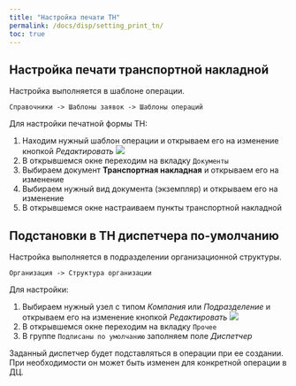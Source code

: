 ```yaml
---
title: "Настройка печати ТН"
permalink: /docs/disp/setting_print_tn/
toc: true
---
```


## Настройка печати транспортной накладной

Настройка выполняется в шаблоне операции.

`Справочники -> Шаблоны заявок -> Шаблоны операций`

Для настройки печатной формы ТН:
 1. Находим нужный шаблон операции и открываем его на изменение кнопкой *Редактировать* ![](../../images/redikt.png)
 2. В открывшемся окне переходим на вкладку `Документы`
 3. Выбираем документ **Транспортная накладная** и открываем его на изменение
 4. Выбираем нужный вид документа (экземпляр) и открываем его на изменение
 5. В открывшемся окне настраиваем пункты транспортной накладной


## Подстановки в ТН диспетчера по-умолчанию

 Настройка выполняется в подразделении организационной структуры.

`Организация -> Структура организации`

Для настройки:
1. Выбираем нужный узел с типом *Компания* или *Подразделение* и открываем его на изменение кнопкой *Редактировать* ![](../../images/redikt.png)
2. В открывшемся окне переходим на вкладку `Прочее`
3. В группе `Подписаны по умолчанию` заполняем поле *Диспетчер*

Заданный диспетчер будет подставляться в операции при ее создании.
При необходимости он может быть изменен для конкретной операции в ДЦ.
